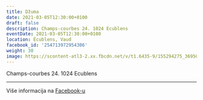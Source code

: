 ```yaml
---
title: Džuma
date: 2021-03-05T12:30:00+0100
draft: false
description: Champs-courbes 24. 1024 Ecublens
eventDate: 2021-03-05T12:30:00+0100
location: Écublens, Vaud
facebook_id: '254713972954306'
weight: 30
image: https://scontent-atl3-2.xx.fbcdn.net/v/t1.6435-9/155294275_3695079563921169_4909597834044538694_n.jpg?_nc_cat=101&ccb=1-7&_nc_sid=9e60e4&_nc_eui2=AeG8UClbWf29AU_nXjdq3EWH_4HHzzV0GSb_gcfPNXQZJh84GYNGo4_Z5Cn5-iLlSDRJM0isnap6RFoid72tsV9o&_nc_ohc=Xk0dK1n7uM0Q7kNvwE7dcLh&_nc_oc=Adn3c_C0Esu64FjaGye779H6GmJ6ZVXl-JnipZdu122ZhEaB8tmSY7Vrn4RGdHK0WeE&_nc_zt=23&_nc_ht=scontent-atl3-2.xx&edm=ABTKTjYEAAAA&_nc_gid=l972pGkTW-4pC7gElJK0GA&oh=00_AfG-LE6imqairs5xJazfRW8yIaN-ed5TVjJXU41cycXnYw&oe=683BAA5B
---
```


Champs-courbes 24. 1024 Ecublens

---

Više informacija na [Facebook-u](https://facebook.com/events/254713972954306)